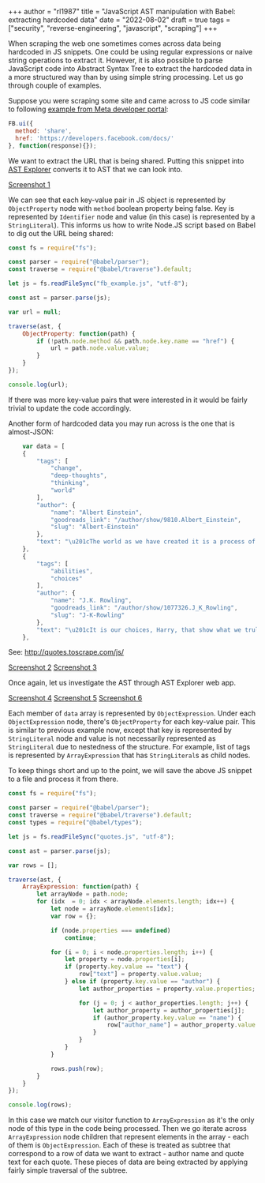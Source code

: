 +++
author = "rl1987"
title = "JavaScript AST manipulation with Babel: extracting hardcoded data"
date = "2022-08-02"
draft = true
tags = ["security", "reverse-engineering", "javascript", "scraping"]
+++

When scraping the web one sometimes comes across data being hardcoded in JS snippets.
One could be using regular expressions or naive string operations to extract it. 
However, it is also possible to parse JavaScript code into Abstract Syntax Tree to 
extract the hardcoded data in a more structured way than by using simple string
processing. Let us go through couple of examples.

Suppose you were scraping some site and came across to JS code similar to
following [example from Meta developer portal](https://developers.facebook.com/docs/javascript/examples):

```javascript
FB.ui({
  method: 'share',
  href: 'https://developers.facebook.com/docs/'
}, function(response){});
```

We want to extract the URL that is being shared. Putting this snippet into
[AST Explorer](https://astexplorer.net/) converts it to AST that we can look into.

[Screenshot 1](/2022-08-02_18.12.29.png)

We can see that each key-value pair in JS object is represented by `ObjectProperty` node
with `method` boolean property being false. Key is represented by `Identifier` node and
value (in this case) is represented by a `StringLiteral`). This informs us how to write
Node.JS script based on Babel to dig out the URL being shared:

```javascript
const fs = require("fs");

const parser = require("@babel/parser");
const traverse = require("@babel/traverse").default;

let js = fs.readFileSync("fb_example.js", "utf-8");

const ast = parser.parse(js);

var url = null;

traverse(ast, {
    ObjectProperty: function(path) {
        if (!path.node.method && path.node.key.name == "href") {
            url = path.node.value.value;
        }
    }
});

console.log(url);
```

If there was more key-value pairs that were interested in it would be fairly trivial to
update the code accordingly.

Another form of hardcoded data you may run across is the one that is almost-JSON:

```javascript
    var data = [
    {
        "tags": [
            "change",
            "deep-thoughts",
            "thinking",
            "world"
        ],
        "author": {
            "name": "Albert Einstein",
            "goodreads_link": "/author/show/9810.Albert_Einstein",
            "slug": "Albert-Einstein"
        },
        "text": "\u201cThe world as we have created it is a process of our thinking. It cannot be changed without changing our thinking.\u201d"
    },
    {
        "tags": [
            "abilities",
            "choices"
        ],
        "author": {
            "name": "J.K. Rowling",
            "goodreads_link": "/author/show/1077326.J_K_Rowling",
            "slug": "J-K-Rowling"
        },
        "text": "\u201cIt is our choices, Harry, that show what we truly are, far more than our abilities.\u201d"
    },
```

See: http://quotes.toscrape.com/js/

[Screenshot 2](/2022-08-02_18.28.50.png)
[Screenshot 3](/2022-08-02_18.29.11.png)

Once again, let us investigate the AST through AST Explorer web app.

[Screenshot 4](/2022-08-02_18.31.17.png)
[Screenshot 5](/2022-08-02_18.31.28.png)
[Screenshot 6](/2022-08-02_18.33.52.png)

Each member of `data` array is represented by `ObjectExpression`. Under each `ObjectExpression` node,
there's `ObjectProperty` for each key-value pair. This is similar to previous example now, except that
key is represented by `StringLiteral` node and value is not necessarily represented as `StringLiteral`
due to nestedness of the structure. For example, list of tags is represented by `ArrayExpression`
that has `StringLiteral`s as child nodes.

To keep things short and up to the point, we will save the above JS snippet to a file and process it from there.

```javascript
const fs = require("fs");

const parser = require("@babel/parser");
const traverse = require("@babel/traverse").default;
const types = require("@babel/types");

let js = fs.readFileSync("quotes.js", "utf-8");

const ast = parser.parse(js);

var rows = [];

traverse(ast, {
    ArrayExpression: function(path) {
        let arrayNode = path.node;
        for (idx  = 0; idx < arrayNode.elements.length; idx++) {
            let node = arrayNode.elements[idx];
            var row = {};

            if (node.properties === undefined)
                continue;

            for (i = 0; i < node.properties.length; i++) {
                let property = node.properties[i];
                if (property.key.value == "text") {
                    row["text"] = property.value.value;
                } else if (property.key.value == "author") {
                    let author_properties = property.value.properties;

                    for (j = 0; j < author_properties.length; j++) {
                        let author_property = author_properties[j];
                        if (author_property.key.value == "name") {
                            row["author_name"] = author_property.value.value;
                        }
                    }
                }
            }

            rows.push(row);
        }
    }
});

console.log(rows);
```

In this case we match our visitor function to `ArrayExpression` as it's the only node of this type
in the code being processed. Then we go iterate across `ArrayExpression` node children that represent
elements in the array - each of them is `ObjectExpression`. Each of these is treated as subtree that
correspond to a row of data we want to extract - author name and quote text for each quote. These
pieces of data are being extracted by applying fairly simple traversal of the subtree.

